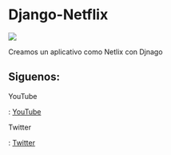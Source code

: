 # Django-Netflix

<img src="https://assets.nflxext.com/ffe/siteui/allow-robots/contentSampling/seo-watch-free-link-preview.jpg">

Creamos un aplicativo como Netlix con Djnago

## Siguenos:
<p>YouTube</p>: <a href="https://www.youtube.com/channel/UC-0f0AT2xJrUxML6HJTH3Iw">YouTube</a>
<p>Twitter</p>: <a href="https://twitter.com/JorgitoCode">Twitter</a>
